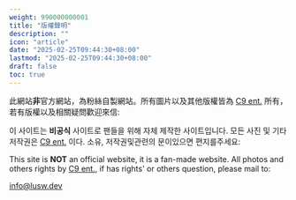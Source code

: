 ```yaml
---
weight: 990000000001
title: "版權聲明"
description: ""
icon: "article"
date: "2025-02-25T09:44:30+08:00"
lastmod: "2025-02-25T09:44:30+08:00"
draft: false
toc: true
---
```


此網站**非**官方網站，為粉絲自製網站。所有圖片以及其他版權皆為 [C9 ent.](http://c9ent.co.kr/) 所有，若有版權以及相關疑問歡迎來信:

이 사이트는 **비공식** 사이트로 팬들을 위해 자체 제작한 사이트입니다. 모든 사진 및 기타 저작권은 [C9 ent.](http://c9ent.co.kr/) 이다. 소유, 저작권및관련의 문이있으면 편지를주세요:

This site is **NOT** an official website, it is a fan-made website. All photos and others rights by [C9 ent.](http://c9ent.co.kr/), if has rights' or others question, please mail to:


[info@lusw.dev](mailto:info@lusw.dev)

